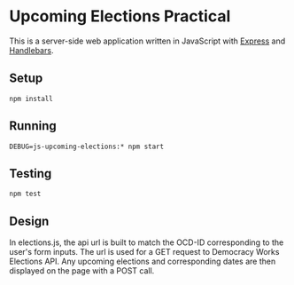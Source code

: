 # Upcoming Elections Practical

This is a server-side web application written in JavaScript with
[Express][express] and [Handlebars][handlebars].

## Setup

    npm install

## Running

    DEBUG=js-upcoming-elections:* npm start

## Testing

    npm test

[express]: https://expressjs.com/
[handlebars]: http://handlebarsjs.com/

## Design

In elections.js, the api url is built to match the OCD-ID corresponding to
the user's form inputs. The url is used for a GET request to Democracy
Works Elections API. Any upcoming elections and corresponding dates are then
displayed on the page with a POST call.
